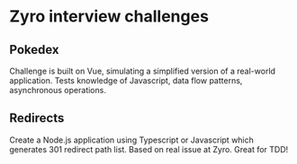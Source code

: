 # Zyro interview challenges

## Pokedex

Challenge is built on Vue, simulating a simplified version of a real-world application. Tests knowledge of Javascript, data flow patterns, asynchronous operations.

## Redirects

Create a Node.js application using Typescript or Javascript which generates 301 redirect path list. Based on real issue at Zyro. Great for TDD!